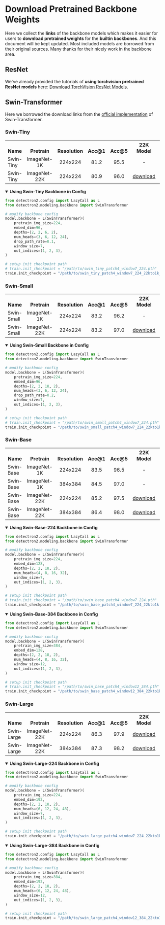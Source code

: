 # Download Pretrained Backbone Weights

Here we collect the **links** of the backbone models which makes it easier for users to **download pretrained weights** for the **builtin backbones**. And this document will be kept updated. Most included models are borrowed from their original sources. Many thanks for their nicely work in the backbone area.

## ResNet
We've already provided the tutorials of **using torchvision pretrained ResNet models** here: [Download TorchVision ResNet Models](https://detrex.readthedocs.io/en/latest/tutorials/Converters.html#download-pretrained-weights).

## Swin-Transformer
Here we borrowed the download links from the [official implementation](https://github.com/microsoft/Swin-Transformer#main-results-on-imagenet-with-pretrained-models) of Swin-Transformer.

### Swin-Tiny
<table class="docutils"><tbody>
<!-- START TABLE -->
<!-- TABLE HEADER -->
<th valign="bottom">Name</th>
<th valign="bottom">Pretrain</th>
<th valign="bottom">Resolution</th>
<th valign="bottom">Acc@1</th>
<th valign="bottom">Acc@5</th>
<th valign="bottom">22K Model</th>
<th valign="bottom">1K Model</th>
<!-- TABLE BODY -->
 <tr><td align="left"> Swin-Tiny </td>
<td align="center">ImageNet-1K</td>
<td align="center">224x224</td>
<td align="center">81.2</td>
<td align="center">95.5</td>
<td align="center"> - </td>
<td align="center"> <a href="https://github.com/SwinTransformer/storage/releases/download/v1.0.0/swin_tiny_patch4_window7_224.pth">download</a> </td>
</tr>
 <tr><td align="left"> Swin-Tiny </td>
<td align="center">ImageNet-22K</td>
<td align="center">224x224</td>
<td align="center">80.9</td>
<td align="center">96.0</td>
<td align="center"> <a href="https://github.com/SwinTransformer/storage/releases/download/v1.0.8/swin_tiny_patch4_window7_224_22k.pth">download</a> </td>
<td align="center"> <a href="https://github.com/SwinTransformer/storage/releases/download/v1.0.8/swin_tiny_patch4_window7_224_22kto1k_finetune.pth"> download </a> </td>
</tr>
</tbody></table>

<details open>
<summary> <b> Using Swin-Tiny Backbone in Config </b> </summary>

```python
from detectron2.config import LazyCall as L
from detectron2.modeling.backbone import SwinTransformer

# modify backbone config
model.backbone = L(SwinTransformer)(
    pretrain_img_size=224,
    embed_dim=96,
    depths=(2, 2, 6, 2),
    num_heads=(3, 6, 12, 24),
    drop_path_rate=0.1,
    window_size=7,
    out_indices=(1, 2, 3),
)

# setup init checkpoint path
# train.init_checkpoint = "/path/to/swin_tiny_patch4_window7_224.pth"
train.init_checkpoint = "/path/to/swin_tiny_patch4_window7_224_22kto1k_finetune.pth"
```

</details>

### Swin-Small
<table class="docutils"><tbody>
<!-- START TABLE -->
<!-- TABLE HEADER -->
<th valign="bottom">Name</th>
<th valign="bottom">Pretrain</th>
<th valign="bottom">Resolution</th>
<th valign="bottom">Acc@1</th>
<th valign="bottom">Acc@5</th>
<th valign="bottom">22K Model</th>
<th valign="bottom">1K Model</th>
<!-- TABLE BODY -->
 <tr><td align="left"> Swin-Small </td>
<td align="center">ImageNet-1K</td>
<td align="center">224x224</td>
<td align="center">83.2</td>
<td align="center">96.2</td>
<td align="center"> - </td>
<td align="center"> <a href="https://github.com/SwinTransformer/storage/releases/download/v1.0.0/swin_small_patch4_window7_224.pth">download</a> </td>
</tr>
 <tr><td align="left"> Swin-Small </td>
<td align="center">ImageNet-22K</td>
<td align="center">224x224</td>
<td align="center">83.2</td>
<td align="center">97.0</td>
<td align="center"> <a href="https://github.com/SwinTransformer/storage/releases/download/v1.0.8/swin_small_patch4_window7_224_22k.pth">download</a> </td>
<td align="center"> <a href="https://github.com/SwinTransformer/storage/releases/download/v1.0.8/swin_small_patch4_window7_224_22kto1k_finetune.pth"> download </a> </td>
</tr>
</tbody></table>

<details open>
<summary> <b> Using Swin-Small Backbone in Config </b> </summary>

```python
from detectron2.config import LazyCall as L
from detectron2.modeling.backbone import SwinTransformer

# modify backbone config
model.backbone = L(SwinTransformer)(
    pretrain_img_size=224,
    embed_dim=96,
    depths=(2, 2, 18, 2),
    num_heads=(3, 6, 12, 24),
    drop_path_rate=0.2,
    window_size=7,
    out_indices=(1, 2, 3),
)

# setup init checkpoint path
# train.init_checkpoint = "/path/to/swin_small_patch4_window7_224.pth"
train.init_checkpoint = "/path/to/swin_small_patch4_window7_224_22kto1k_finetune.pth"
```

</details>

### Swin-Base
<table class="docutils"><tbody>
<!-- START TABLE -->
<!-- TABLE HEADER -->
<th valign="bottom">Name</th>
<th valign="bottom">Pretrain</th>
<th valign="bottom">Resolution</th>
<th valign="bottom">Acc@1</th>
<th valign="bottom">Acc@5</th>
<th valign="bottom">22K Model</th>
<th valign="bottom">1K Model</th>
<!-- TABLE BODY -->
 <tr><td align="left"> Swin-Base </td>
<td align="center">ImageNet-1K</td>
<td align="center">224x224</td>
<td align="center">83.5</td>
<td align="center">96.5</td>
<td align="center"> - </td>
<td align="center"> <a href="https://github.com/SwinTransformer/storage/releases/download/v1.0.0/swin_base_patch4_window7_224.pth">download</a> </td>
</tr>
 <tr><td align="left"> Swin-Base </td>
<td align="center">ImageNet-1K</td>
<td align="center">384x384</td>
<td align="center">84.5</td>
<td align="center">97.0</td>
<td align="center"> - </td>
<td align="center"> <a href="https://github.com/SwinTransformer/storage/releases/download/v1.0.0/swin_base_patch4_window12_384.pth">download</a> </td>
</tr>
 <tr><td align="left"> Swin-Base </td>
<td align="center">ImageNet-22K</td>
<td align="center">224x224</td>
<td align="center">85.2</td>
<td align="center">97.5</td>
<td align="center"> <a href="https://github.com/SwinTransformer/storage/releases/download/v1.0.0/swin_base_patch4_window7_224_22k.pth">download</a> </td>
<td align="center"> <a href="https://github.com/SwinTransformer/storage/releases/download/v1.0.0/swin_base_patch4_window7_224_22kto1k.pth"> download </a> </td>
</tr>
 <tr><td align="left"> Swin-Base </td>
<td align="center">ImageNet-22K</td>
<td align="center">384x384</td>
<td align="center">86.4</td>
<td align="center">98.0</td>
<td align="center"> <a href="https://github.com/SwinTransformer/storage/releases/download/v1.0.0/swin_base_patch4_window12_384_22k.pth">download</a> </td>
<td align="center"> <a href="https://github.com/SwinTransformer/storage/releases/download/v1.0.0/swin_base_patch4_window12_384_22kto1k.pth"> download </a> </td>
</tr>
</tbody></table>

<details open>
<summary> <b> Using Swin-Base-224 Backbone in Config </b> </summary>

```python
from detectron2.config import LazyCall as L
from detectron2.modeling.backbone import SwinTransformer

# modify backbone config
model.backbone = L(SwinTransformer)(
    pretrain_img_size=224,
    embed_dim=128,
    depths=(2, 2, 18, 2),
    num_heads=(4, 8, 16, 32),
    window_size=7,
    out_indices=(1, 2, 3),
)

# setup init checkpoint path
# train.init_checkpoint = "/path/to/swin_base_patch4_window7_224.pth"
train.init_checkpoint = "/path/to/swin_base_patch4_window7_224_22kto1k.pth"
```

<details open>
<summary> <b> Using Swin-Base-384 Backbone in Config </b> </summary>

```python
from detectron2.config import LazyCall as L
from detectron2.modeling.backbone import SwinTransformer

# modify backbone config
model.backbone = L(SwinTransformer)(
    pretrain_img_size=384,
    embed_dim=128,
    depths=(2, 2, 18, 2),
    num_heads=(4, 8, 16, 32),
    window_size=12,
    out_indices=(1, 2, 3),
)

# setup init checkpoint path
# train.init_checkpoint = "/path/to/swin_base_patch4_window12_384.pth"
train.init_checkpoint = "/path/to/swin_base_patch4_window12_384_22kto1k.pth"
```

</details>

### Swin-Large
<table class="docutils"><tbody>
<!-- START TABLE -->
<!-- TABLE HEADER -->
<th valign="bottom">Name</th>
<th valign="bottom">Pretrain</th>
<th valign="bottom">Resolution</th>
<th valign="bottom">Acc@1</th>
<th valign="bottom">Acc@5</th>
<th valign="bottom">22K Model</th>
<th valign="bottom">1K Model</th>
<!-- TABLE BODY -->
 <tr><td align="left"> Swin-Large </td>
<td align="center">ImageNet-22K</td>
<td align="center">224x224</td>
<td align="center">86.3</td>
<td align="center">97.9</td>
<td align="center"> <a href="https://github.com/SwinTransformer/storage/releases/download/v1.0.0/swin_large_patch4_window7_224_22k.pth">download</a> </td>
<td align="center"> <a href="https://github.com/SwinTransformer/storage/releases/download/v1.0.0/swin_large_patch4_window7_224_22kto1k.pth">download</a> </td>
</tr>
 <tr><td align="left"> Swin-Large </td>
<td align="center">ImageNet-22K</td>
<td align="center">384x384</td>
<td align="center">87.3</td>
<td align="center">98.2</td>
<td align="center"> <a href="https://github.com/SwinTransformer/storage/releases/download/v1.0.0/swin_large_patch4_window12_384_22k.pth">download</a> </td>
<td align="center"> <a href="https://github.com/SwinTransformer/storage/releases/download/v1.0.0/swin_large_patch4_window12_384_22kto1k.pth"> download </a> </td>
</tr>
</tbody></table>

<details open>
<summary> <b> Using Swin-Large-224 Backbone in Config </b> </summary>

```python
from detectron2.config import LazyCall as L
from detectron2.modeling.backbone import SwinTransformer

# modify backbone config
model.backbone = L(SwinTransformer)(
    pretrain_img_size=224,
    embed_dim=192,
    depths=(2, 2, 18, 2),
    num_heads=(6, 12, 24, 48),
    window_size=7,
    out_indices=(1, 2, 3),
)

# setup init checkpoint path
train.init_checkpoint = "/path/to/swin_large_patch4_window7_224_22kto1k.pth"
```

</details>

<details open>
<summary> <b> Using Swin-Large-384 Backbone in Config </b> </summary>

```python
from detectron2.config import LazyCall as L
from detectron2.modeling.backbone import SwinTransformer

# modify backbone config
model.backbone = L(SwinTransformer)(
    pretrain_img_size=384,
    embed_dim=192,
    depths=(2, 2, 18, 2),
    num_heads=(6, 12, 24, 48),
    window_size=12,
    out_indices=(1, 2, 3),
)

# setup init checkpoint path
train.init_checkpoint = "/path/to/swin_large_patch4_window12_384_22kto1k.pth"
```
</details>
